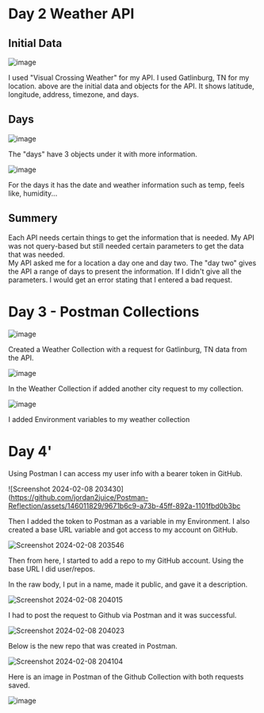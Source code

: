 # Day 2 Weather API
## Initial Data

![image](https://github.com/jordan2juice/Postman-Reflection/assets/146011829/53bc5540-e9b9-4687-bf7b-3cb59d562a23)

I used "Visual Crossing Weather" for my API.  I used Gatlinburg, TN for my location. above are the initial data and objects for the API.  It shows latitude, longitude, address, timezone, and days.

## Days

![image](https://github.com/jordan2juice/Postman-Reflection/assets/146011829/9818089e-4a7b-4507-a6e2-ea86abb36b7d)

The "days" have 3 objects under it with more information.

![image](https://github.com/jordan2juice/Postman-Reflection/assets/146011829/07a3617b-a70d-45a0-b3b6-a4bee5912b99)

For the days it has the date and weather information such as temp, feels like, humidity...

## Summery

Each API needs certain things to get the information that is needed. My API was not query-based but still needed certain parameters to get the data that was needed.  
My API asked me for a location a day one and day two.  The "day two" gives the API a range of days to present the information. If I didn't give all the parameters. I
would get an error stating that I entered a bad request.

# Day 3 - Postman Collections

![image](https://github.com/jordan2juice/Postman-Reflection/assets/146011829/a4ffdd37-bb38-4e21-886c-efc27411d887)

Created a Weather Collection with a request for Gatlinburg, TN data from the API.

![image](https://github.com/jordan2juice/Postman-Reflection/assets/146011829/58a5776f-6f7c-4864-8487-a4b12f00c0e7)

In the Weather Collection if added another city request to my collection.

![image](https://github.com/jordan2juice/Postman-Reflection/assets/146011829/989caf6d-990d-4fdb-bd43-b64c111d5c11)

I added Environment variables to my weather collection


# Day 4'
Using Postman I can access my user info with a bearer token in GitHub. 

![Screenshot 2024-02-08 203430](https://github.com/jordan2juice/Postman-Reflection/assets/146011829/9671b6c9-a73b-45ff-892a-1101fbd0b3bc

Then I added the token to Postman as a variable in my Environment. I also created a base URL variable and got access to my account on GitHub.

![Screenshot 2024-02-08 203546](https://github.com/jordan2juice/Postman-Reflection/assets/146011829/aae93b2c-4c28-45eb-a0b1-5f94b68c2e4e)

Then from here, I started to add a repo to my GitHub account. Using the base URL I did user/repos.  

In the raw body, I put in a name, made it public, and gave it a description.

![Screenshot 2024-02-08 204015](https://github.com/jordan2juice/Postman-Reflection/assets/146011829/de265986-f61d-4364-b694-050c9c70c6db)

I had to post the request to Github via Postman and it was successful.

![Screenshot 2024-02-08 204023](https://github.com/jordan2juice/Postman-Reflection/assets/146011829/24d3c7bb-3348-4115-86d6-bccb63f97e5e)

Below is the new repo that was created in Postman.

![Screenshot 2024-02-08 204104](https://github.com/jordan2juice/Postman-Reflection/assets/146011829/218976cb-4777-4509-aadc-95a01243bad4)

Here is an image in Postman of the Github Collection with both requests saved.

![image](https://github.com/jordan2juice/Postman-Reflection/assets/146011829/27e1f6e5-1ca2-48a2-a618-5452db63e6e8)
